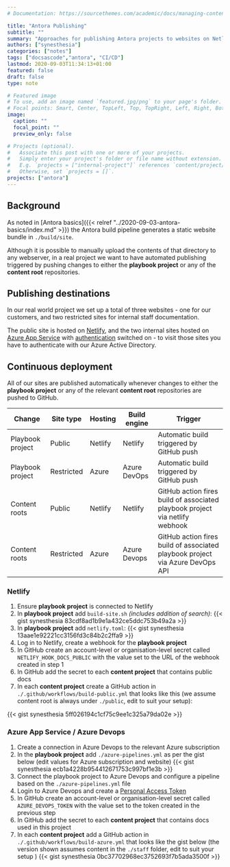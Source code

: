 ```yaml
---
# Documentation: https://sourcethemes.com/academic/docs/managing-content/

title: "Antora Publishing"
subtitle: ""
summary: "Approaches for publishing Antora projects to websites on Netlify and Azure"
authors: ["synesthesia"]
categories: ["notes"]
tags: ["docsascode","antora", "CI/CD"]
lastmod: 2020-09-03T11:34:13+01:00
featured: false
draft: false
type: note

# Featured image
# To use, add an image named `featured.jpg/png` to your page's folder.
# Focal points: Smart, Center, TopLeft, Top, TopRight, Left, Right, BottomLeft, Bottom, BottomRight.
image:
  caption: ""
  focal_point: ""
  preview_only: false

# Projects (optional).
#   Associate this post with one or more of your projects.
#   Simply enter your project's folder or file name without extension.
#   E.g. `projects = ["internal-project"]` references `content/project/deep-learning/index.md`.
#   Otherwise, set `projects = []`.
projects: ["antora"]
---
```

## Background

As noted in [Antora basics]({{< relref "../2020-09-03-antora-basics/index.md" >}}) the Antora build pipeline generates a static website bundle in `./build/site`.

Although it is possible to manually upload the contents of that directory to any webserver, in a real project we want to have automated publishing triggered by pushing changes to either the **playbook project** or any of the **content root** repositories.

## Publishing destinations

In our real world project we set up a total of three websites - one for our customers, and two restricted sites for internal staff documentation.

The public site is hosted on [Netlify](https://www.net), and the two internal sites hosted on [Azure App Service](https://docs.microsoft.com/en-gb/azure/app-service/overview) with [authentication](https://docs.microsoft.com/en-gb/azure/app-service/overview-authentication-authorization) switched on - to visit those sites you have to authenticate with our Azure Active Directory.

## Continuous deployment

All of our sites are published automatically whenever changes to either the **playbook project** or any of the relevant **content root** repositories are pushed to GitHub.

|Change|Site type|Hosting|Build engine|Trigger|
|---|---|---|---|---|
|Playbook project|Public|Netlify|Netlify|Automatic build triggered by GitHub push|
|Playbook project|Restricted|Azure|Azure DevOps|Automatic build triggered by GitHub push|
|Content roots|Public|Netlify|Netlify|GitHub action fires build of associated playbook project via netlify webhook|
|Content roots|Restricted|Azure|Azure Devops|GitHub action fires build of associated playbook project via Azure DevOps API|

### Netlify

1. Ensure **playbook project** is connected to Netlify
2. In **playbook project** add `build-site.sh` _(includes addition of search)_:
  {{< gist synesthesia 83cdf8ad1b9e1a432ce5ddc753b49a2a >}}
3. In **playbook project** add `netlify.toml`:
   {{< gist synesthesia 13aae1e92221cc3156fd3c84b2c2ffa9 >}}
4. Log in to Netlify, create a webhook for the **playbook project**
5. In GitHub create an account-level or organisation-level secret called `NETLIFY_HOOK_DOCS_PUBLIC` with the value set to the URL of the webhook created in step 1
6. In GitHub add the secret to each **content project** that contains public docs
7. In each **content project** create a GitHub action in `./.github/workflows/build-public.yml` that looks like this (we assume content root is always under `./public`, edit to suit your setup):

{{< gist synesthesia 5ff026194c1cf75c9ee1c325a79da02e >}}

### Azure App Service / Azure Devops

1. Create a connection in Azure Devops to the relevant Azure subscription
2. In the **playbook project** add `./azure-pipelines.yml` as per the gist below (edit values for Azure subscription and website)
  {{< gist synesthesia ecb1a4228b954412671753c997bf1e3b >}}
3. Connect the playbook project to Azure Devops and configure a pipeline based on the `./azure-pipelines.yml` file
4. Login to Azure Devops and create a [Personal Access Token](https://docs.microsoft.com/en-us/azure/devops/organizations/accounts/use-personal-access-tokens-to-authenticate?view=azure-devops&tabs=preview-page)
5. In GitHub create an account-level or organisation-level secret called `AZURE_DEVOPS_TOKEN` with the value set to the token created in the previous step
6. In GitHub add the secret to each **content project** that contains docs used in this project
7. In each **content project** add a GitHub action in `./.github/workflows/build-azure.yml` that looks like the gist below (the version shown assumes content in the `./staff` folder, edit to suit your setup )
  {{< gist synesthesia 0bc37702968ec3752693f7b5ada3500f >}}
